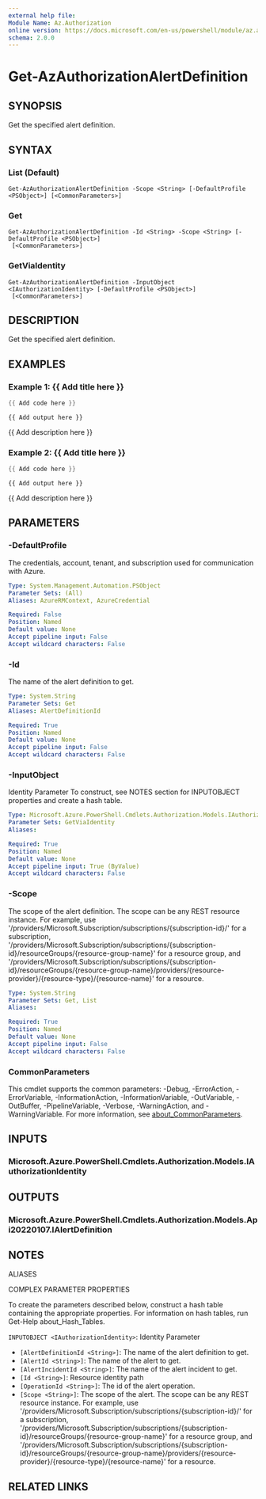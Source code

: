 ```yaml
---
external help file:
Module Name: Az.Authorization
online version: https://docs.microsoft.com/en-us/powershell/module/az.authorization/get-azauthorizationalertdefinition
schema: 2.0.0
---
```


# Get-AzAuthorizationAlertDefinition

## SYNOPSIS
Get the specified alert definition.

## SYNTAX

### List (Default)
```
Get-AzAuthorizationAlertDefinition -Scope <String> [-DefaultProfile <PSObject>] [<CommonParameters>]
```

### Get
```
Get-AzAuthorizationAlertDefinition -Id <String> -Scope <String> [-DefaultProfile <PSObject>]
 [<CommonParameters>]
```

### GetViaIdentity
```
Get-AzAuthorizationAlertDefinition -InputObject <IAuthorizationIdentity> [-DefaultProfile <PSObject>]
 [<CommonParameters>]
```

## DESCRIPTION
Get the specified alert definition.

## EXAMPLES

### Example 1: {{ Add title here }}
```powershell
{{ Add code here }}
```

```output
{{ Add output here }}
```

{{ Add description here }}

### Example 2: {{ Add title here }}
```powershell
{{ Add code here }}
```

```output
{{ Add output here }}
```

{{ Add description here }}

## PARAMETERS

### -DefaultProfile
The credentials, account, tenant, and subscription used for communication with Azure.

```yaml
Type: System.Management.Automation.PSObject
Parameter Sets: (All)
Aliases: AzureRMContext, AzureCredential

Required: False
Position: Named
Default value: None
Accept pipeline input: False
Accept wildcard characters: False
```

### -Id
The name of the alert definition to get.

```yaml
Type: System.String
Parameter Sets: Get
Aliases: AlertDefinitionId

Required: True
Position: Named
Default value: None
Accept pipeline input: False
Accept wildcard characters: False
```

### -InputObject
Identity Parameter
To construct, see NOTES section for INPUTOBJECT properties and create a hash table.

```yaml
Type: Microsoft.Azure.PowerShell.Cmdlets.Authorization.Models.IAuthorizationIdentity
Parameter Sets: GetViaIdentity
Aliases:

Required: True
Position: Named
Default value: None
Accept pipeline input: True (ByValue)
Accept wildcard characters: False
```

### -Scope
The scope of the alert definition.
The scope can be any REST resource instance.
For example, use '/providers/Microsoft.Subscription/subscriptions/{subscription-id}/' for a subscription, '/providers/Microsoft.Subscription/subscriptions/{subscription-id}/resourceGroups/{resource-group-name}' for a resource group, and '/providers/Microsoft.Subscription/subscriptions/{subscription-id}/resourceGroups/{resource-group-name}/providers/{resource-provider}/{resource-type}/{resource-name}' for a resource.

```yaml
Type: System.String
Parameter Sets: Get, List
Aliases:

Required: True
Position: Named
Default value: None
Accept pipeline input: False
Accept wildcard characters: False
```

### CommonParameters
This cmdlet supports the common parameters: -Debug, -ErrorAction, -ErrorVariable, -InformationAction, -InformationVariable, -OutVariable, -OutBuffer, -PipelineVariable, -Verbose, -WarningAction, and -WarningVariable. For more information, see [about_CommonParameters](http://go.microsoft.com/fwlink/?LinkID=113216).

## INPUTS

### Microsoft.Azure.PowerShell.Cmdlets.Authorization.Models.IAuthorizationIdentity

## OUTPUTS

### Microsoft.Azure.PowerShell.Cmdlets.Authorization.Models.Api20220107.IAlertDefinition

## NOTES

ALIASES

COMPLEX PARAMETER PROPERTIES

To create the parameters described below, construct a hash table containing the appropriate properties. For information on hash tables, run Get-Help about_Hash_Tables.


`INPUTOBJECT <IAuthorizationIdentity>`: Identity Parameter
  - `[AlertDefinitionId <String>]`: The name of the alert definition to get.
  - `[AlertId <String>]`: The name of the alert to get.
  - `[AlertIncidentId <String>]`: The name of the alert incident to get.
  - `[Id <String>]`: Resource identity path
  - `[OperationId <String>]`: The id of the alert operation.
  - `[Scope <String>]`: The scope of the alert. The scope can be any REST resource instance. For example, use '/providers/Microsoft.Subscription/subscriptions/{subscription-id}/' for a subscription, '/providers/Microsoft.Subscription/subscriptions/{subscription-id}/resourceGroups/{resource-group-name}' for a resource group, and '/providers/Microsoft.Subscription/subscriptions/{subscription-id}/resourceGroups/{resource-group-name}/providers/{resource-provider}/{resource-type}/{resource-name}' for a resource.

## RELATED LINKS

